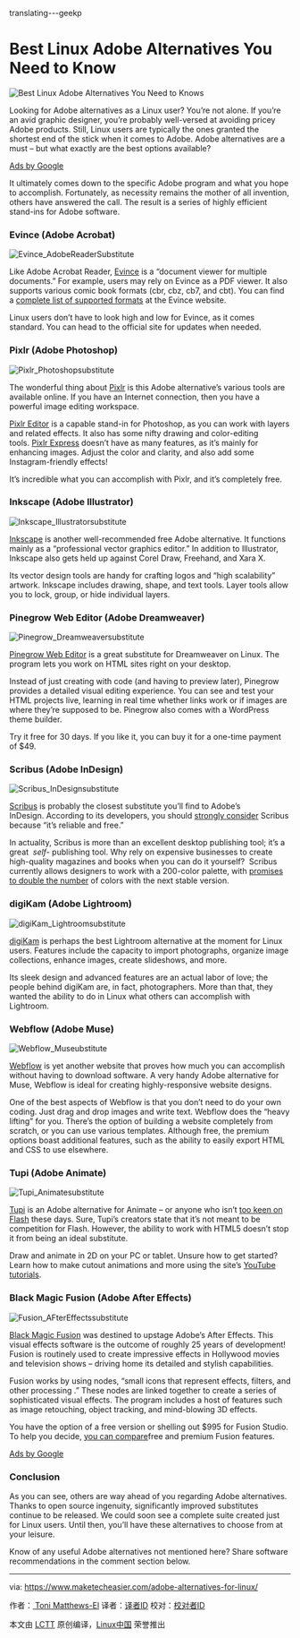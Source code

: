 translating---geekp

Best Linux Adobe Alternatives You Need to Know
============================================================
![](https://www.maketecheasier.com/assets/uploads/2016/09/adobe-alternative-linux-featured.jpg "Best Linux Adobe Alternatives You Need to Knows")



Looking for Adobe alternatives as a Linux user? You’re not alone. If you’re an avid graphic designer, you’re probably well-versed at avoiding pricey Adobe products. Still, Linux users are typically the ones granted the shortest end of the stick when it comes to Adobe. Adobe alternatives are a must – but what exactly are the best options available?

[Ads by Google][4]

It ultimately comes down to the specific Adobe program and what you hope to accomplish. Fortunately, as necessity remains the mother of all invention, others have answered the call. The result is a series of highly efficient stand-ins for Adobe software.

### Evince (Adobe Acrobat)

![Evince_AdobeReaderSubstitute](https://www.maketecheasier.com/assets/uploads/2016/08/Evince_AdobeReaderSubstitute.jpg "Evince_AdobeReaderSubstitute")

Like Adobe Acrobat Reader, [Evince][6] is a “document viewer for multiple documents.” For example, users may rely on Evince as a PDF viewer. It also supports various comic book formats (cbr, cbz, cb7, and cbt). You can find a [complete list of supported formats][7] at the Evince website.

Linux users don’t have to look high and low for Evince, as it comes standard. You can head to the official site for updates when needed.

### Pixlr (Adobe Photoshop)

![Pixlr_Photoshopsubstitute](https://www.maketecheasier.com/assets/uploads/2016/08/Pixlr_Photoshopsubstitute.jpg "Pixlr_Photoshopsubstitute")

The wonderful thing about [Pixlr][8] is this Adobe alternative’s various tools are available online. If you have an Internet connection, then you have a powerful image editing workspace.

[Pixlr Editor][9] is a capable stand-in for Photoshop, as you can work with layers and related effects. It also has some nifty drawing and color-editing tools. [Pixlr Express][10] doesn’t have as many features, as it’s mainly for enhancing images. Adjust the color and clarity, and also add some Instagram-friendly effects!

It’s incredible what you can accomplish with Pixlr, and it’s completely free.

### Inkscape (Adobe Illustrator)

![Inkscape_Illustratorsubstitute](https://www.maketecheasier.com/assets/uploads/2016/08/Inkscape_Illustratorsubstitute.jpg "Inkscape_Illustratorsubstitute")

[Inkscape][11] is another well-recommended free Adobe alternative. It functions mainly as a “professional vector graphics editor.” In addition to Illustrator, Inkscape also gets held up against Corel Draw, Freehand, and Xara X.

Its vector design tools are handy for crafting logos and “high scalability” artwork. Inkscape includes drawing, shape, and text tools. Layer tools allow you to lock, group, or hide individual layers.

### Pinegrow Web Editor (Adobe Dreamweaver)

![Pinegrow_Dreamweaversubstitute](https://www.maketecheasier.com/assets/uploads/2016/08/Pinegrow_Dreamweaversubstitute-400x204.jpg "Pinegrow_Dreamweaversubstitute")

[Pinegrow Web Editor][12] is a great substitute for Dreamweaver on Linux. The program lets you work on HTML sites right on your desktop.

Instead of just creating with code (and having to preview later), Pinegrow provides a detailed visual editing experience. You can see and test your HTML projects live, learning in real time whether links work or if images are where they’re supposed to be. Pinegrow also comes with a WordPress theme builder.

Try it free for 30 days. If you like it, you can buy it for a one-time payment of $49.

### Scribus (Adobe InDesign)

![Scribus_InDesignsubstitute](https://www.maketecheasier.com/assets/uploads/2016/08/Scribus_InDesignsubstitute.jpg "Scribus_InDesignsubstitute")

[Scribus][13] is probably the closest substitute you’ll find to Adobe’s InDesign. According to its developers, you should [strongly consider][14] Scribus because “it’s reliable and free.”

In actuality, Scribus is more than an excellent desktop publishing tool; it’s a great  _self-_ publishing tool. Why rely on expensive businesses to create high-quality magazines and books when you can do it yourself?  Scribus currently allows designers to work with a 200-color palette, with [promises to double the number][15] of colors with the next stable version.

### digiKam (Adobe Lightroom)

![digiKam_Lightroomsubstitute](https://www.maketecheasier.com/assets/uploads/2016/08/digiKam_Lightroomsubstitute-400x213.jpg "digiKam_Lightroomsubstitute")

[digiKam][16] is perhaps the best Lightroom alternative at the moment for Linux users. Features include the capacity to import photographs, organize image collections, enhance images, create slideshows, and more.

Its sleek design and advanced features are an actual labor of love; the people behind digiKam are, in fact, photographers. More than that, they wanted the ability to do in Linux what others can accomplish with Lightroom.

### Webflow (Adobe Muse)

![Webflow_Museubstitute](https://www.maketecheasier.com/assets/uploads/2016/08/Webflow_Museubstitute-400x158.jpg "Webflow_Museubstitute")

[Webflow][17] is yet another website that proves how much you can accomplish without having to download software. A very handy Adobe alternative for Muse, Webflow is ideal for creating highly-responsive website designs.

One of the best aspects of Webflow is that you don’t need to do your own coding. Just drag and drop images and write text. Webflow does the “heavy lifting” for you. There’s the option of building a website completely from scratch, or you can use various templates. Although free, the premium options boast additional features, such as the ability to easily export HTML and CSS to use elsewhere.

### Tupi (Adobe Animate)

![Tupi_Animatesubstitute](https://www.maketecheasier.com/assets/uploads/2016/08/Tupi_Animatesubstitute.jpg "Tupi_Animatesubstitute")

[Tupi][18] is an Adobe alternative for Animate – or anyone who isn’t [too keen on Flash][19] these days. Sure, Tupi’s creators state that it’s not meant to be competition for Flash. However, the ability to work with HTML5 doesn’t stop it from being an ideal substitute.

Draw and animate in 2D on your PC or tablet. Unsure how to get started? Learn how to make cutout animations and more using the site’s [YouTube tutorials][20].

### Black Magic Fusion (Adobe After Effects)

![Fusion_AFterEffectssubstitute](https://www.maketecheasier.com/assets/uploads/2016/08/Fusion_AFterEffectssubstitute.jpg "Fusion_AFterEffectssubstitute")

[Black Magic Fusion][21] was destined to upstage Adobe’s After Effects. This visual effects software is the outcome of roughly 25 years of development! Fusion is routinely used to create impressive effects in Hollywood movies and television shows – driving home its detailed and stylish capabilities.

Fusion works by using nodes, “small icons that represent effects, filters, and other processing .” These nodes are linked together to create a series of sophisticated visual effects. The program includes a host of features such as image retouching, object tracking, and mind-blowing 3D effects.

You have the option of a free version or shelling out $995 for Fusion Studio. To help you decide, [you can compare][22]free and premium Fusion features.

[Ads by Google][5]

### Conclusion

As you can see, others are way ahead of you regarding Adobe alternatives. Thanks to open source ingenuity, significantly improved substitutes continue to be released. We could soon see a complete suite created just for Linux users. Until then, you’ll have these alternatives to choose from at your leisure.

Know of any useful Adobe alternatives not mentioned here? Share software recommendations in the comment section below.

--------------------------------------------------------------------------------

via: https://www.maketecheasier.com/adobe-alternatives-for-linux/

作者：[ Toni Matthews-El][a]
译者：[译者ID](https://github.com/译者ID)
校对：[校对者ID](https://github.com/校对者ID)

本文由 [LCTT](https://github.com/LCTT/TranslateProject) 原创编译，[Linux中国](https://linux.cn/) 荣誉推出

[a]:https://www.maketecheasier.com/author/ttmatthe/
[1]:https://www.maketecheasier.com/author/ttmatthe/
[2]:https://www.maketecheasier.com/adobe-alternatives-for-linux/#comments
[3]:https://www.maketecheasier.com/category/linux-tips/
[4]:https://support.google.com/adsense/troubleshooter/1631343
[5]:https://support.google.com/adsense/troubleshooter/1631343
[6]:https://wiki.gnome.org/Apps/Evince
[7]:https://wiki.gnome.org/Apps/Evince/SupportedDocumentFormats
[8]:https://pixlr.com/
[9]:https://pixlr.com/editor/
[10]:https://pixlr.com/express/
[11]:https://inkscape.org/en/
[12]:http://pinegrow.com/
[13]:https://www.scribus.net/
[14]:https://www.scribus.net/why-on-earth-should-i-use-scribus-2/
[15]:https://www.scribus.net/because-color-matters/
[16]:http://digikam.org/
[17]:https://webflow.com/
[18]:http://www.maefloresta.com/portal/
[19]:https://www.maketecheasier.com/sites-moving-away-flash/
[20]:https://www.youtube.com/user/maefloresta
[21]:https://www.blackmagicdesign.com/
[22]:https://www.blackmagicdesign.com/products/fusion/compare
